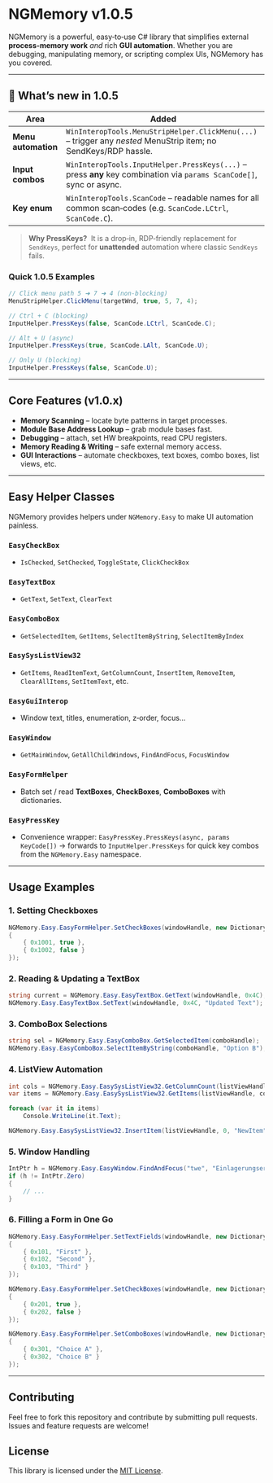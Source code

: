 # NGMemory v1.0.5

NGMemory is a powerful, easy‑to‑use C# library that simplifies external **process‑memory work** *and* rich **GUI automation**. Whether you are debugging, manipulating memory, or scripting complex UIs, NGMemory has you covered.

---

## 🚀 What’s new in 1.0.5

| Area                | Added                                                                                                                |
| ------------------- | -------------------------------------------------------------------------------------------------------------------- |
| **Menu automation** | `WinInteropTools.MenuStripHelper.ClickMenu(...)` – trigger any *nested* MenuStrip item; no SendKeys/RDP hassle.      |
| **Input combos**    | `WinInteropTools.InputHelper.PressKeys(...)` – press **any** key combination via `params ScanCode[]`, sync or async. |
| **Key enum**        | `WinInteropTools.ScanCode` – readable names for all common scan‑codes (e.g. `ScanCode.LCtrl`, `ScanCode.C`).         |

> **Why PressKeys?**  It is a drop‑in, RDP‑friendly replacement for `SendKeys`, perfect for **unattended** automation where classic `SendKeys` fails.

### Quick 1.0.5 Examples

```csharp
// Click menu path 5 ➜ 7 ➜ 4 (non‑blocking)
MenuStripHelper.ClickMenu(targetWnd, true, 5, 7, 4);

// Ctrl + C (blocking)
InputHelper.PressKeys(false, ScanCode.LCtrl, ScanCode.C);

// Alt + U (async)
InputHelper.PressKeys(true, ScanCode.LAlt, ScanCode.U);

// Only U (blocking)
InputHelper.PressKeys(false, ScanCode.U);
```

---

## Core Features (v1.0.x)

* **Memory Scanning** – locate byte patterns in target processes.
* **Module Base Address Lookup** – grab module bases fast.
* **Debugging** – attach, set HW breakpoints, read CPU registers.
* **Memory Reading & Writing** – safe external memory access.
* **GUI Interactions** – automate checkboxes, text boxes, combo boxes, list views, etc.

---

## Easy Helper Classes

NGMemory provides helpers under `NGMemory.Easy` to make UI automation painless.

### `EasyCheckBox`

* `IsChecked`, `SetChecked`, `ToggleState`, `ClickCheckBox`

### `EasyTextBox`

* `GetText`, `SetText`, `ClearText`

### `EasyComboBox`

* `GetSelectedItem`, `GetItems`, `SelectItemByString`, `SelectItemByIndex`

### `EasySysListView32`

* `GetItems`, `ReadItemText`, `GetColumnCount`, `InsertItem`, `RemoveItem`, `ClearAllItems`, `SetItemText`, etc.

### `EasyGuiInterop`

* Window text, titles, enumeration, z‑order, focus…

### `EasyWindow`

* `GetMainWindow`, `GetAllChildWindows`, `FindAndFocus`, `FocusWindow`

### `EasyFormHelper`

* Batch set / read **TextBoxes**, **CheckBoxes**, **ComboBoxes** with dictionaries.

### `EasyPressKey`

* Convenience wrapper: `EasyPressKey.PressKeys(async, params KeyCode[])` → forwards to `InputHelper.PressKeys` for quick key combos from the `NGMemory.Easy` namespace.

---

## Usage Examples

### 1. Setting Checkboxes

```csharp
NGMemory.Easy.EasyFormHelper.SetCheckBoxes(windowHandle, new Dictionary<int, bool>
{
    { 0x1001, true },
    { 0x1002, false }
});
```

### 2. Reading & Updating a TextBox

```csharp
string current = NGMemory.Easy.EasyTextBox.GetText(windowHandle, 0x4C);
NGMemory.Easy.EasyTextBox.SetText(windowHandle, 0x4C, "Updated Text");
```

### 3. ComboBox Selections

```csharp
string sel = NGMemory.Easy.EasyComboBox.GetSelectedItem(comboHandle);
NGMemory.Easy.EasyComboBox.SelectItemByString(comboHandle, "Option B");
```

### 4. ListView Automation

```csharp
int cols = NGMemory.Easy.EasySysListView32.GetColumnCount(listViewHandle);
var items = NGMemory.Easy.EasySysListView32.GetItems(listViewHandle, cols);

foreach (var it in items)
    Console.WriteLine(it.Text);

NGMemory.Easy.EasySysListView32.InsertItem(listViewHandle, 0, "NewItem");
```

### 5. Window Handling

```csharp
IntPtr h = NGMemory.Easy.EasyWindow.FindAndFocus("twe", "Einlagerungserfassung");
if (h != IntPtr.Zero)
{
    // ...
}
```

### 6. Filling a Form in One Go

```csharp
NGMemory.Easy.EasyFormHelper.SetTextFields(windowHandle, new Dictionary<int, string>
{
    { 0x101, "First" },
    { 0x102, "Second" },
    { 0x103, "Third" }
});

NGMemory.Easy.EasyFormHelper.SetCheckBoxes(windowHandle, new Dictionary<int, bool>
{
    { 0x201, true },
    { 0x202, false }
});

NGMemory.Easy.EasyFormHelper.SetComboBoxes(windowHandle, new Dictionary<int, string>
{
    { 0x301, "Choice A" },
    { 0x302, "Choice B" }
});
```

---

## Contributing
Feel free to fork this repository and contribute by submitting pull requests. Issues and feature requests are welcome!

## License
This library is licensed under the [MIT License](LICENSE).
